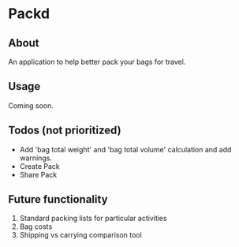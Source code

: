 # Packd

## About

An application to help better pack your bags for travel. 

## Usage

Coming soon.

## Todos (not prioritized)

* Add 'bag total weight' and 'bag total volume' calculation and add warnings. 
* Create Pack
* Share Pack

## Future functionality

1. Standard packing lists for particular activities
2. Bag costs
3. Shipping vs carrying comparison tool
